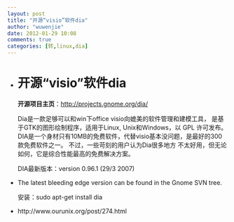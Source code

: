 ```yaml
---
layout: post
title: "开源“visio”软件dia"
author: "wuwenjie"
date: 2012-01-29 10:08
comments: true
categories: [转,linux,dia]
---
```

<ul>
 <li>
<h1>开源“visio”软件dia</h1>
<div></div>
<div></div>
<strong>开源项目主页</strong>：<a href="http://projects.gnome.org/dia/">http://projects.gnome.org/dia/</a>

Dia是一款足够可以和win下office visio向媲美的软件管理和建模工具，
是基于GTK的图形绘制程序，适用于Linux, Unix和Windows，以 GPL 许可发布。
DIA是一个身材只有10MB的免费软件，代替visio基本没问题，是最好的300款免费软件之一。
不过，一些苛刻的用户认为Dia很多地方 不太好用，但无论如何，它是综合性能最高的免费解决方案。

DIA最新版本：version 0.96.1 (29/3 2007)</li>
 <li>The latest bleeding edge version can be found in the Gnome SVN tree.<img title="" src="http://www.ourunix.org/upload/dialogo.jpg" alt="" />

安装：sudo apt-get install dia</li>
 <li>http://www.ourunix.org/post/274.html</li>
</ul>

